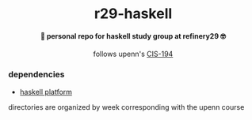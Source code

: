 <h1 align="center">r29-haskell</h1>
<h4 align="center">📓 personal repo for haskell study group at refinery29 🤓</h4>

<p align="center">follows upenn's <a href="http://www.seas.upenn.edu/~cis194/spring13/">CIS-194</a><p>

### dependencies
- [haskell platform](https://www.haskell.org/platform/)

directories are organized by week corresponding with the upenn course
